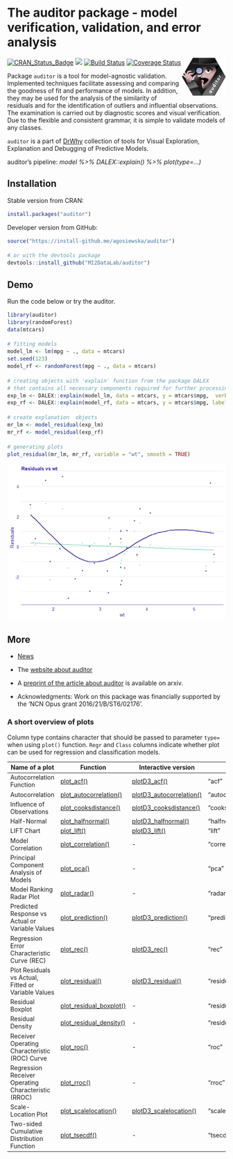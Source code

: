 
# The auditor package - model verification, validation, and error analysis

<img src="materials/auditor2.png" width="20%" align="right" />

[![CRAN\_Status\_Badge](http://www.r-pkg.org/badges/version/auditor)](https://cran.r-project.org/package=auditor)
<img src="http://cranlogs.r-pkg.org/badges/grand-total/auditor" />
[![Build
Status](https://travis-ci.org/MI2DataLab/auditor.svg?branch=master)](https://travis-ci.org/MI2DataLab/auditor)
[![Coverage
Status](https://img.shields.io/codecov/c/github/mi2datalab/auditor/master.svg)](https://codecov.io/github/mi2datalab/auditor?branch=master)

Package `auditor` is a tool for model-agnostic validation. Implemented
techniques facilitate assessing and comparing the goodness of fit and
performance of models. In addition, they may be used for the analysis of
the similarity of residuals and for the identification of outliers and
influential observations. The examination is carried out by diagnostic
scores and visual verification. Due to the flexible and consistent
grammar, it is simple to validate models of any classes.

`auditor` is a part of [DrWhy](drwhy.ai) collection of tools for Visual
Exploration, Explanation and Debugging of Predictive Models.

auditor’s pipeline: *model %\>% DALEX::explain() %\>% plot(type=…)*

## Installation

Stable version from CRAN:

``` r
install.packages("auditor")
```

Developer version from GitHub:

``` r
source("https://install-github.me/agosiewska/auditor")

# or with the devtools package
devtools::install_github("MI2DataLab/auditor")
```

## Demo

Run the code below or try the auditor.

``` r
library(auditor)
library(randomForest)
data(mtcars)

# fitting models
model_lm <- lm(mpg ~ ., data = mtcars)
set.seed(123)
model_rf <- randomForest(mpg ~ ., data = mtcars)

# creating objects with 'explain' function from the package DALEX
# that contains all necessary components required for further processing
exp_lm <- DALEX::explain(model_lm, data = mtcars, y = mtcars$mpg,  verbose = FALSE)
exp_rf <- DALEX::explain(model_rf, data = mtcars, y = mtcars$mpg, label = "rf", verbose = FALSE)

# create explanation  objects
mr_lm <- model_residual(exp_lm)
mr_rf <- model_residual(exp_rf)

# generating plots
plot_residual(mr_lm, mr_rf, variable = "wt", smooth = TRUE)
```

![](README_files/figure-gfm/unnamed-chunk-3-1.png)<!-- -->

## More

  - [News](NEWS.md)

  - The [website about auditor](https://mi2datalab.github.io/auditor/)

  - A [preprint of the article about
    auditor](https://arxiv.org/abs/1809.07763) is available on arxiv.

  - Acknowledgments: Work on this package was financially supported by
    the ‘NCN Opus grant 2016/21/B/ST6/02176’.

### A short overview of plots

Column type contains character that should be passed to parameter
`type=` when using `plot()` function. `Regr` and `Class` columns
indicate whether plot can be used for regression and classification
models.

| Name of a plot                                      | Function                                                                                               | Interactive version                                                                                     | Type                | Regr | Class |
| --------------------------------------------------- | ------------------------------------------------------------------------------------------------------ | ------------------------------------------------------------------------------------------------------- | ------------------- | ---- | ----- |
| Autocorrelation Function                            | [plot\_acf()](https://mi2datalab.github.io/auditor/reference/plot_acf.html)                            | [plotD3\_acf()](https://mi2datalab.github.io/auditor/reference/plotD3_acf.html)                         | “acf”               | yes  | yes   |
| Autocorrelation                                     | [plot\_autocorrelation()](https://mi2datalab.github.io/auditor/reference/plot_autocorrelation.html)    | [plotD3\_autocorrelation()](https://mi2datalab.github.io/auditor/reference/plotD3_autocorrelation.html) | “autocorrelation”   | yes  | yes   |
| Influence of Observations                           | [plot\_cooksdistance()](https://mi2datalab.github.io/auditor/reference/plot_cooksdistance.html)        | [plotD3\_cooksdistance()](https://mi2datalab.github.io/auditor/reference/plotD3_cooksdistance.html)     | “cooksdistance”     | yes  | yes   |
| Half-Normal                                         | [plot\_halfnormal()](https://mi2datalab.github.io/auditor/reference/plot_halfnormal.html)              | [plotD3\_halfnormal()](https://mi2datalab.github.io/auditor/reference/plotD3_halfnormal.html)           | “halfnormal”        | yes  | yes   |
| LIFT Chart                                          | [plot\_lift()](https://mi2datalab.github.io/auditor/reference/plot_lift.html)                          | [plotD3\_lift()](https://mi2datalab.github.io/auditor/reference/plotD3_lift.html)                       | “lift”              | no   | yes   |
| Model Correlation                                   | [plot\_correlation()](https://mi2datalab.github.io/auditor/reference/plot_correlation.html)            | \-                                                                                                      | “correlation”       | yes  | yes   |
| Principal Component Analysis of Models              | [plot\_pca()](https://mi2datalab.github.io/auditor/reference/plot_pca.html)                            | \-                                                                                                      | “pca”               | yes  | yes   |
| Model Ranking Radar Plot                            | [plot\_radar()](https://mi2datalab.github.io/auditor/reference/plot_radar.html)                        | \-                                                                                                      | “radar”             | yes  | yes   |
| Predicted Response vs Actual or Variable Values     | [plot\_prediction()](https://mi2datalab.github.io/auditor/reference/plot_prediction.html)              | [plotD3\_prediction()](https://mi2datalab.github.io/auditor/reference/plotD3_prediction.html)           | “prediction”        | yes  | yes   |
| Regression Error Characteristic Curve (REC)         | [plot\_rec()](https://mi2datalab.github.io/auditor/reference/plot_rec.html)                            | [plotD3\_rec()](https://mi2datalab.github.io/auditor/reference/plotD3_rec.html)                         | “rec”               | yes  | yes   |
| Plot Residuals vs Actual, Fitted or Variable Values | [plot\_residual()](https://mi2datalab.github.io/auditor/reference/plot_residual.html)                  | [plotD3\_residual()](https://mi2datalab.github.io/auditor/reference/plotD3_residual.html)               | “residual”          | yes  | yes   |
| Residual Boxplot                                    | [plot\_residual\_boxplot()](https://mi2datalab.github.io/auditor/reference/plot_residual_boxplot.html) | \-                                                                                                      | “residual\_boxplot” | yes  | yes   |
| Residual Density                                    | [plot\_residual\_density()](https://mi2datalab.github.io/auditor/reference/plot_residual_density.html) | \-                                                                                                      | “residual\_density” | yes  | yes   |
| Receiver Operating Characteristic (ROC) Curve       | [plot\_roc()](https://mi2datalab.github.io/auditor/reference/plot_roc.html)                            | \-                                                                                                      | “roc”               | no   | yes   |
| Regression Receiver Operating Characteristic (RROC) | [plot\_rroc()](https://mi2datalab.github.io/auditor/reference/plot_rroc.html)                          | \-                                                                                                      | “rroc”              | yes  | yes   |
| Scale-Location Plot                                 | [plot\_scalelocation()](https://mi2datalab.github.io/auditor/reference/plot_scalelocation.html)        | [plotD3\_scalelocation()](https://mi2datalab.github.io/auditor/reference/plotD3_scalelocation.html)     | “scalelocation”     | yes  | yes   |
| Two-sided Cumulative Distribution Function          | [plot\_tsecdf()](https://mi2datalab.github.io/auditor/reference/plot_tsecdf.html)                      | \-                                                                                                      | “tsecdf”            | yes  | yes   |
